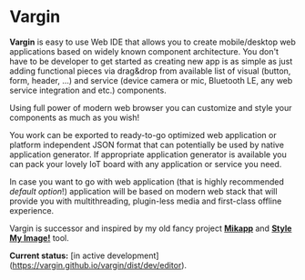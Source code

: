 # Vargin
__Vargin__ is easy to use Web IDE that allows you to create mobile/desktop web applications
based on widely known component architecture. You don't have to be developer to
get started as creating new app is as simple as just adding functional pieces via
drag&drop from available list of visual (button, form, header, ...) and service
(device camera or mic, Bluetooth LE, any web service integration and etc.) components.

Using full power of modern web browser you can customize and style your components
as much as you wish!

You work can be exported to ready-to-go optimized web application or platform
independent JSON format that can potentially be used by native application generator.
If appropriate application generator is available you can pack your lovely IoT
board with any application or service you need.

In case you want to go with web application (that is highly recommended _default option_!)
application will be based on modern web stack that will provide you with
multithreading, plugin-less media and first-class offline experience.

Vargin is successor and inspired by my old fancy project [__Mikapp__](https://www.youtube.com/watch?v=EwzPWSHY7jA) and [__Style My Image!__](http://azasypkin.github.io/style-my-image/) tool.

__Current status:__ [in active development] (https://vargin.github.io/vargin/dist/dev/editor).
